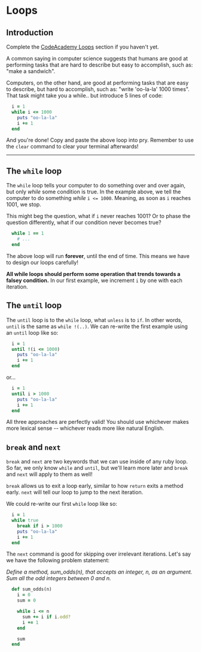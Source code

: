 # Loops

## Introduction

Complete the [CodeAcademy Loops][Loops] section if you haven't yet.


A common saying in computer science suggests that humans are good at performing tasks that are hard to describe but easy to accomplish, such as: "make a sandwich".

Computers, on the other hand, are good at performing tasks that are easy to describe, but hard to accomplish, such as: "write 'oo-la-la' 1000 times". That task might take you a while.. but introduce 5 lines of code:

  ```ruby
    i = 1
    while i <= 1000
      puts "oo-la-la"
      i += 1
    end
  ```

And you're done! Copy and paste the above loop into pry. Remember to use the `clear` command to clear your terminal afterwards!


[Loops]: https://www.codecademy.com/courses/ruby-beginner-en-XYcN1/0/1?curriculum_id=5059f8619189a5000201fbcb
---

## The `while` loop

The `while` loop tells your computer to do something over and over again, but only *while* some condition is true. In the example above, we tell the computer to do something *while* `i <= 1000`. Meaning, as soon as `i` reaches 1001, we stop.

This might beg the question, what if `i` never reaches 1001? Or to phase the question differently, what if our condition never becomes true?

  ```ruby
    while 1 == 1
      # ...
    end
  ```

The above loop will run **forever**, until the end of time. This means we have to design our loops carefully!

**All while loops should perform some operation that trends towards a falsey condition.** In our first example, we increment `i` by one with each iteration.

## The `until` loop

The `until` loop is to the `while` loop, what `unless` is to `if`. In other words, `until` is the same as `while !(..)`. We can re-write the first example using an `until` loop like so:

  ```ruby
    i = 1
    until !(i <= 1000)
      puts "oo-la-la"
      i += 1
    end
  ```

or...

```ruby
  i = 1
  until i > 1000
    puts "oo-la-la"
    i += 1
  end
```

All three approaches are perfectly valid! You should use whichever makes more lexical sense -- whichever reads more like natural English.

## `break` and `next`

`break` and `next` are two keywords that we can use inside of any ruby loop. So far, we only know `while` and `until`, but we'll learn more later and `break` and `next` will apply to them as well!

`break` allows us to exit a loop early, similar to how `return` exits a method early.
`next` will tell our loop to jump to the next iteration.


We could re-write our first `while` loop like so:

  ```ruby
    i = 1
    while true
      break if i > 1000
      puts "oo-la-la"
      i += 1
    end
  ```

The `next` command is good for skipping over irrelevant iterations. Let's say we have the following problem statement:

  *Define a method, sum_odds(n), that accepts an integer, n, as an argument. Sum all the odd integers between 0 and n.*

  ```ruby
    def sum_odds(n)
      i = 0
      sum = 0

      while i <= n
        sum += i if i.odd?
        i += 1
      end

      sum
    end
  ```
